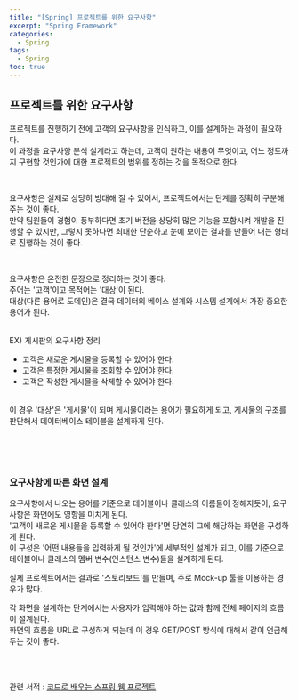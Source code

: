```yaml
---
title: "[Spring] 프로젝트를 위한 요구사항"
excerpt: "Spring Framework"
categories: 
  - Spring
tags: 
  - Spring
toc: true
---
```


## 프로젝트를 위한 요구사항

프로젝트를 진행하기 전에 고객의 요구사항을 인식하고, 이를 설계하는 과정이 필요하다.<br>
이 과정을 요구사항 분석 설계라고 하는데, 고객이 원하는 내용이 무엇이고, 어느 정도까지 구현할 것인가에 대한 프로젝트의 범위를 정하는 것을 목적으로 한다.<br>

<br>

요구사항은 실제로 상당히 방대해 질 수 있어서, 프로젝트에서는 단계를 정확히 구분해주는 것이 좋다.<br>
만약 팀원들이 경험이 풍부하다면 초기 버전을 상당히 많은 기능을 포함시켜 개발을 진행할 수 있지만, 그렇지 못하다면 최대한 단순하고 눈에 보이는 결과를 만들어 내는 형태로 진행하는 것이 좋다.<br>

<br>

요구사항은 온전한 문장으로 정리하는 것이 좋다.<br>
주어는 '고객'이고 목적어는 '대상'이 된다.<br>
대상(다른 용어로 도메인)은 결국 데이터의 베이스 설계와 시스템 설계에서 가장 중요한 용어가 된다.
<br><br>

EX) 게시판의 요구사항 정리 <br>

- 고객은 새로운 게시물을 등록할 수 있어야 한다.
- 고객은 특정한 게시물을 조회할 수 있어야 한다.
- 고객은 작성한 게시물을 삭제할 수 있어야 한다.

<br>
이 경우 '대상'은 '게시물'이 되며 게시물이라는 용어가 필요하게 되고, 게시물의 구조를 판단해서 데이터베이스 테이블을 설계하게 된다.<br>

<br>

<br><br>

### 요구사항에 따른 화면 설계

요구사항에서 나오는 용어를 기준으로 테이블이나 클래스의 이름들이 정해지듯이, 요구사항은 화면에도 영향을 미치게 된다.<br>
'고객이 새로운 게시물을 등록할 수 있어야 한다'면 당연히 그에 해당하는 화면을 구성하게 된다.<br>
이 구성은 '어떤 내용들을 입력하게 될 것인가'에 세부적인 설계가 되고, 이를 기준으로 테이블이나 클래스의 멤버 변수(인스턴스 변수)들을 설계하게 된다.<br>

실제 프로젝트에서는 결과로 '스토리보드'를 만들며, 주로 Mock-up 툴을 이용하는 경우가 많다.<br>

각 화면을 설계하는 단계에서는 사용자가 입력해야 하는 값과 함께 전체 페이지의 흐름이 설계된다.<br>
화면의 흐름을 URL로 구성하게 되는데 이 경우 GET/POST 방식에 대해서 같이 언급해두는 것이 좋다.<br>

<br><br>

관련 서적 : [코드로 배우는 스프링 웹 프로젝트](https://cafe.naver.com/gugucoding)
<br><br>